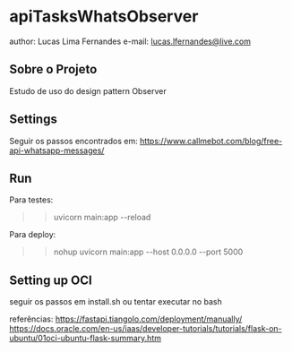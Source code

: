 # apiTasksWhatsObserver

author: Lucas Lima Fernandes
e-mail: lucas.lfernandes@live.com

## Sobre o Projeto

Estudo de uso do design pattern Observer

## Settings

Seguir os passos encontrados em: https://www.callmebot.com/blog/free-api-whatsapp-messages/

## Run
Para testes:
>> uvicorn main:app --reload

Para deploy:
>> nohup uvicorn main:app --host 0.0.0.0 --port 5000

## Setting up OCI

seguir os passos em install.sh ou tentar executar no bash

referências:
https://fastapi.tiangolo.com/deployment/manually/
https://docs.oracle.com/en-us/iaas/developer-tutorials/tutorials/flask-on-ubuntu/01oci-ubuntu-flask-summary.htm